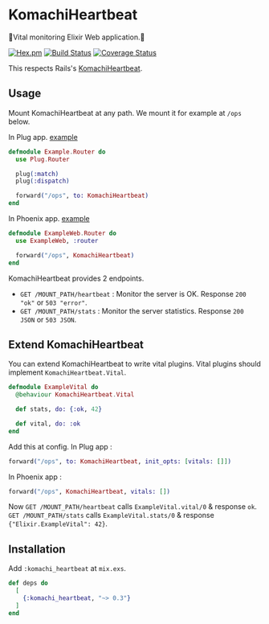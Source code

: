 KomachiHeartbeat
==
🚅Vital monitoring Elixir Web application.🚄

[![Hex.pm](https://img.shields.io/hexpm/v/komachi_heartbeat.svg)](https://hex.pm/packages/komachi_heartbeat)
[![Build Status](https://travis-ci.org/ne-sachirou/ex_komachi_heartbeat.svg?branch=master)](https://travis-ci.org/ne-sachirou/ex_komachi_heartbeat)
[![Coverage Status](https://coveralls.io/repos/github/ne-sachirou/ex_komachi_heartbeat/badge.svg)](https://coveralls.io/github/ne-sachirou/ex_komachi_heartbeat)

This respects Rails's [KomachiHeartbeat](https://rubygems.org/gems/komachi_heartbeat).

Usage
--
Mount KomachiHeartbeat at any path. We mount it for example at `/ops` below.

In Plug app. [example][Plug example]

```elixir
defmodule Example.Router do
  use Plug.Router

  plug(:match)
  plug(:dispatch)

  forward("/ops", to: KomachiHeartbeat)
end
```

In Phoenix app. [example][Phoenix example]

```elixir
defmodule ExampleWeb.Router do
  use ExampleWeb, :router

  forward("/ops", KomachiHeartbeat)
end
```

KomachiHeartbeat provides 2 endpoints.

* `GET /MOUNT_PATH/heartbeat` : Monitor the server is OK. Response `200 "ok"` or `503 "error"`.
* `GET /MOUNT_PATH/stats` : Monitor the server statistics. Response `200 JSON` or `503 JSON`.

## Extend KomachiHeartbeat
You can extend KomachiHeartbeat to write vital plugins. Vital plugins should implement `KomachiHeartbeat.Vital`.

```elixir
defmodule ExampleVital do
  @behaviour KomachiHeartbeat.Vital

  def stats, do: {:ok, 42}

  def vital, do: :ok
end
```

Add this at config. In Plug app :

```elixir
forward("/ops", to: KomachiHeartbeat, init_opts: [vitals: []])
```

In Phoenix app :

```elixir
forward("/ops", KomachiHeartbeat, vitals: [])
```

Now `GET /MOUNT_PATH/heartbeat` calls `ExampleVital.vital/0` & response `ok`.
`GET /MOUNT_PATH/stats` calls `ExampleVital.stats/0` & response `{"Elixir.ExampleVital": 42}`.

Installation
--
Add `:komachi_heartbeat` at `mix.exs`.

```elixir
def deps do
  [
    {:komachi_heartbeat, "~> 0.3"}
  ]
end
```

[Plug example]: https://github.com/ne-sachirou/ex_komachi_heartbeat/tree/master/examples/plug_example
[Phoenix example]: https://github.com/ne-sachirou/ex_komachi_heartbeat/tree/master/examples/phx_example
